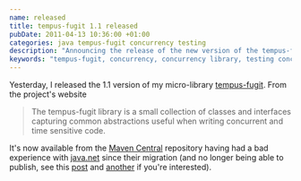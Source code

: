 ```yaml
---
name: released
title: tempus-fugit 1.1 released
pubDate: 2011-04-13 10:36:00 +01:00
categories: java tempus-fugit concurrency testing
description: "Announcing the release of the new version of the tempus-fugit library."
keywords: "tempus-fugit, concurrency, concurrency library, testing concurrent code"
---
```


Yesterday, I released the 1.1 version of my micro-library [tempus-fugit](http://tempusfugitlibrary.org/). From the project's website

> The tempus-fugit library is a small collection of classes and interfaces capturing common abstractions useful when writing concurrent and time sensitive code.

It's now available from the [Maven Central](http://repo2.maven.org/maven2/com/google/code/tempus-fugit/tempus-fugit/)
repository having had a bad experience with [java.net](http://repo2.maven.org/maven2/com/google/code/tempus-fugit/tempus-fugit/)
since their migration (and no longer being able to publish, see this [post](http://java.net/projects/maven-repository/lists/users/archive/2011-03/message/0)
and [another](http://java.net/projects/wagon/lists/users/archive/2011-02/message/0) if you're interested).

